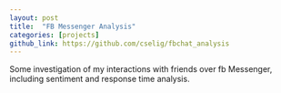 ```yaml
---
layout: post
title:  "FB Messenger Analysis"
categories: [projects]
github_link: https://github.com/cselig/fbchat_analysis
---
```


Some investigation of my interactions with friends over fb Messenger, including sentiment and response time analysis.